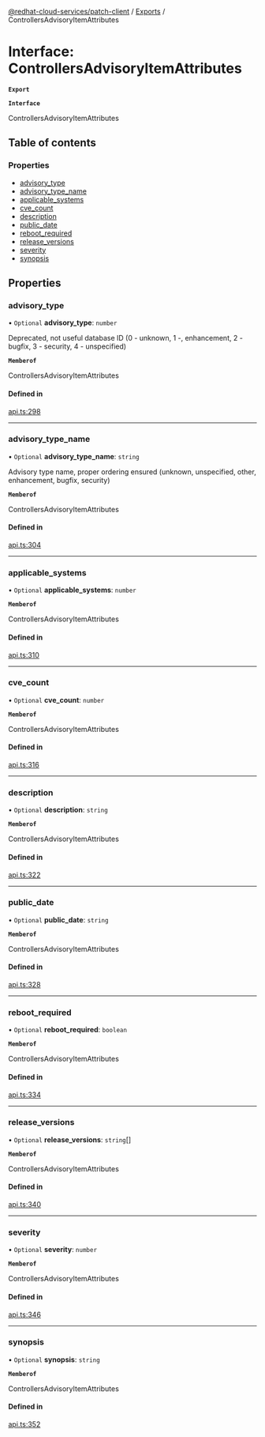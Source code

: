 [@redhat-cloud-services/patch-client](../README.md) / [Exports](../modules.md) / ControllersAdvisoryItemAttributes

# Interface: ControllersAdvisoryItemAttributes

**`Export`**

**`Interface`**

ControllersAdvisoryItemAttributes

## Table of contents

### Properties

- [advisory\_type](ControllersAdvisoryItemAttributes.md#advisory_type)
- [advisory\_type\_name](ControllersAdvisoryItemAttributes.md#advisory_type_name)
- [applicable\_systems](ControllersAdvisoryItemAttributes.md#applicable_systems)
- [cve\_count](ControllersAdvisoryItemAttributes.md#cve_count)
- [description](ControllersAdvisoryItemAttributes.md#description)
- [public\_date](ControllersAdvisoryItemAttributes.md#public_date)
- [reboot\_required](ControllersAdvisoryItemAttributes.md#reboot_required)
- [release\_versions](ControllersAdvisoryItemAttributes.md#release_versions)
- [severity](ControllersAdvisoryItemAttributes.md#severity)
- [synopsis](ControllersAdvisoryItemAttributes.md#synopsis)

## Properties

### advisory\_type

• `Optional` **advisory\_type**: `number`

Deprecated, not useful database ID (0 - unknown, 1 -, enhancement, 2 - bugfix, 3 - security, 4 - unspecified)

**`Memberof`**

ControllersAdvisoryItemAttributes

#### Defined in

[api.ts:298](https://github.com/RedHatInsights/javascript-clients/blob/master/packages/patch/api.ts#L298)

___

### advisory\_type\_name

• `Optional` **advisory\_type\_name**: `string`

Advisory type name, proper ordering ensured (unknown, unspecified, other, enhancement, bugfix, security)

**`Memberof`**

ControllersAdvisoryItemAttributes

#### Defined in

[api.ts:304](https://github.com/RedHatInsights/javascript-clients/blob/master/packages/patch/api.ts#L304)

___

### applicable\_systems

• `Optional` **applicable\_systems**: `number`

**`Memberof`**

ControllersAdvisoryItemAttributes

#### Defined in

[api.ts:310](https://github.com/RedHatInsights/javascript-clients/blob/master/packages/patch/api.ts#L310)

___

### cve\_count

• `Optional` **cve\_count**: `number`

**`Memberof`**

ControllersAdvisoryItemAttributes

#### Defined in

[api.ts:316](https://github.com/RedHatInsights/javascript-clients/blob/master/packages/patch/api.ts#L316)

___

### description

• `Optional` **description**: `string`

**`Memberof`**

ControllersAdvisoryItemAttributes

#### Defined in

[api.ts:322](https://github.com/RedHatInsights/javascript-clients/blob/master/packages/patch/api.ts#L322)

___

### public\_date

• `Optional` **public\_date**: `string`

**`Memberof`**

ControllersAdvisoryItemAttributes

#### Defined in

[api.ts:328](https://github.com/RedHatInsights/javascript-clients/blob/master/packages/patch/api.ts#L328)

___

### reboot\_required

• `Optional` **reboot\_required**: `boolean`

**`Memberof`**

ControllersAdvisoryItemAttributes

#### Defined in

[api.ts:334](https://github.com/RedHatInsights/javascript-clients/blob/master/packages/patch/api.ts#L334)

___

### release\_versions

• `Optional` **release\_versions**: `string`[]

**`Memberof`**

ControllersAdvisoryItemAttributes

#### Defined in

[api.ts:340](https://github.com/RedHatInsights/javascript-clients/blob/master/packages/patch/api.ts#L340)

___

### severity

• `Optional` **severity**: `number`

**`Memberof`**

ControllersAdvisoryItemAttributes

#### Defined in

[api.ts:346](https://github.com/RedHatInsights/javascript-clients/blob/master/packages/patch/api.ts#L346)

___

### synopsis

• `Optional` **synopsis**: `string`

**`Memberof`**

ControllersAdvisoryItemAttributes

#### Defined in

[api.ts:352](https://github.com/RedHatInsights/javascript-clients/blob/master/packages/patch/api.ts#L352)
